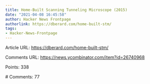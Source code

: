 ```yaml
---
title: Home-Built Scanning Tunneling Microscope (2015)
date: "2021-04-08 16:45:58"
author: Hacker News Frontpage
authorlink: https://dberard.com/home-built-stm/
tags:
- Hacker-News-Frontpage
---
```


<p>Article URL: <a href="https://dberard.com/home-built-stm/">https://dberard.com/home-built-stm/</a></p>
<p>Comments URL: <a href="https://news.ycombinator.com/item?id=26740968">https://news.ycombinator.com/item?id=26740968</a></p>
<p>Points: 338</p>
<p># Comments: 77</p>
